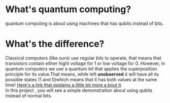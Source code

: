 # What's quantum computing?
quantum computing is about using machines that has qubits instead of bits.
# What's the difference?
Classical computers (like ours) use regular bits to operate, that means that transistors contain either hight voltage for 1 or low voltage for 0.
However, in quantum computers we use a quantum bit that applies the superposition principle for its value.That means, while left **unobserved** it will have all its possible states (1 and 0)which means that it has both values at the same time!
[Here's a link that explains a little bit more a bout it](https://www.youtube.com/watch?v=JhHMJCUmq28).  
In this project , you will see a simple demonstration about using qubits instead of normal bits.

